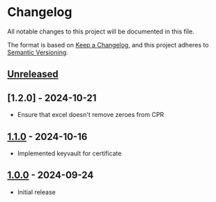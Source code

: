 # Changelog

All notable changes to this project will be documented in this file.

The format is based on [Keep a Changelog](https://keepachangelog.com/en/1.0.0/),
and this project adheres to [Semantic Versioning](https://semver.org/spec/v2.0.0.html).

## [Unreleased]

## [1.2.0] - 2024-10-21

- Ensure that excel doesn't remove zeroes from CPR

## [1.1.0] - 2024-10-16

- Implemented keyvault for certificate

## [1.0.0] - 2024-09-24

- Initial release

[Unreleased]: https://github.com/itk-dev-rpa/udtraek-tilmelding-digital-post/compare/1.2.0...HEAD
[1.1.0]: https://github.com/itk-dev-rpa/udtraek-tilmelding-digital-post/releases/tag/1.2.0
[1.1.0]: https://github.com/itk-dev-rpa/udtraek-tilmelding-digital-post/releases/tag/1.1.0
[1.0.0]: https://github.com/itk-dev-rpa/udtraek-tilmelding-digital-post/releases/tag/1.0.0